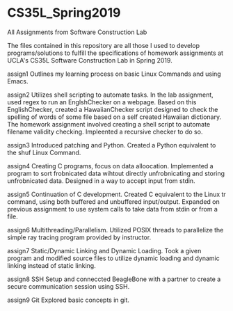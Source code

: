 # CS35L_Spring2019
All Assignments from Software Construction Lab

The files contained in this repository are all those I used to develop programs/solutions to fulfill the specifications of
  homework assignments at UCLA's CS35L Software Construction Lab in Spring 2019. 
  
assign1
Outlines my learning process on basic Linux Commands and using Emacs.

assign2
Utilizes shell scripting to automate tasks.
In the lab assignment, used regex to run an EnglshChecker on a webpage. Based on this
  EnglishChecker, created a HawaiianChecker script designed to check the spelling of words of some file based on a self created Hawaiian
  dictionary.
The homework assignment involved creating a shell script to automate filename validity checking. Impleented a recursive checker to do so.
  
assign3
Introduced patching and Python.
Created a Python equivalent to the shuf Linux Command. 

assign4
Creating C programs, focus on data alloocation.
Implemented a program to sort frobnicated data wihtout directly unfrobnicating and storing unfrobnicated data. 
Designed in a way to accept input from stdin.

assign5
Continuation of C development.
Created C equivalent to the Linux tr command, using both buffered and unbuffered input/output.
Expanded on previous assignment to use system calls to take data from stdin or from a file.

assign6
Multithreading/Parallelism.
Utilized POSIX threads to parallelize the simple ray tracing program provided by instructor.

assign7
Static/Dynamic Linking and Dynamic Loading.
Took a given program and modified source files to utilize dynamic loading and dynamic linking instead of static linking.

assign8
SSH
Setup and conneccted BeagleBone with a partner to create a secure communication session using SSH.

assign9
Git
Explored basic concepts in git.
